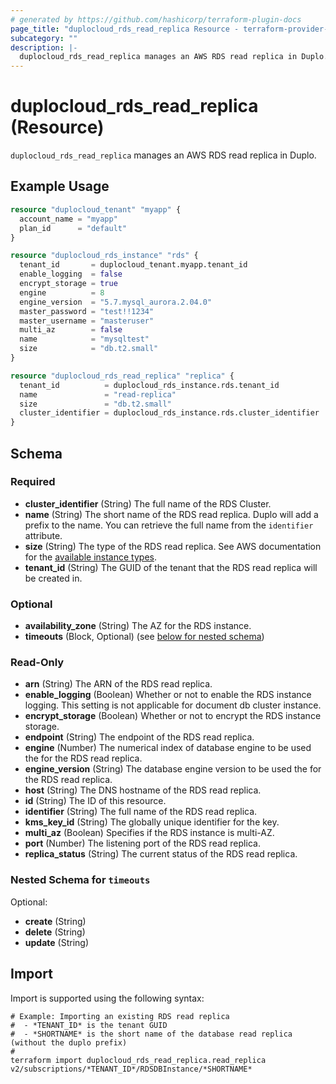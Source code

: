 ```yaml
---
# generated by https://github.com/hashicorp/terraform-plugin-docs
page_title: "duplocloud_rds_read_replica Resource - terraform-provider-duplocloud"
subcategory: ""
description: |-
  duplocloud_rds_read_replica manages an AWS RDS read replica in Duplo.
---
```


# duplocloud_rds_read_replica (Resource)

`duplocloud_rds_read_replica` manages an AWS RDS read replica in Duplo.

## Example Usage

```terraform
resource "duplocloud_tenant" "myapp" {
  account_name = "myapp"
  plan_id      = "default"
}

resource "duplocloud_rds_instance" "rds" {
  tenant_id       = duplocloud_tenant.myapp.tenant_id
  enable_logging  = false
  encrypt_storage = true
  engine          = 8
  engine_version  = "5.7.mysql_aurora.2.04.0"
  master_password = "test!!1234"
  master_username = "masteruser"
  multi_az        = false
  name            = "mysqltest"
  size            = "db.t2.small"
}

resource "duplocloud_rds_read_replica" "replica" {
  tenant_id          = duplocloud_rds_instance.rds.tenant_id
  name               = "read-replica"
  size               = "db.t2.small"
  cluster_identifier = duplocloud_rds_instance.rds.cluster_identifier
}
```

<!-- schema generated by tfplugindocs -->
## Schema

### Required

- **cluster_identifier** (String) The full name of the RDS Cluster.
- **name** (String) The short name of the RDS read replica.  Duplo will add a prefix to the name.  You can retrieve the full name from the `identifier` attribute.
- **size** (String) The type of the RDS read replica.
See AWS documentation for the [available instance types](https://aws.amazon.com/rds/instance-types/).
- **tenant_id** (String) The GUID of the tenant that the RDS read replica will be created in.

### Optional

- **availability_zone** (String) The AZ for the RDS instance.
- **timeouts** (Block, Optional) (see [below for nested schema](#nestedblock--timeouts))

### Read-Only

- **arn** (String) The ARN of the RDS read replica.
- **enable_logging** (Boolean) Whether or not to enable the RDS instance logging. This setting is not applicable for document db cluster instance.
- **encrypt_storage** (Boolean) Whether or not to encrypt the RDS instance storage.
- **endpoint** (String) The endpoint of the RDS read replica.
- **engine** (Number) The numerical index of database engine to be used the for the RDS read replica.
- **engine_version** (String) The database engine version to be used the for the RDS read replica.
- **host** (String) The DNS hostname of the RDS read replica.
- **id** (String) The ID of this resource.
- **identifier** (String) The full name of the RDS read replica.
- **kms_key_id** (String) The globally unique identifier for the key.
- **multi_az** (Boolean) Specifies if the RDS instance is multi-AZ.
- **port** (Number) The listening port of the RDS read replica.
- **replica_status** (String) The current status of the RDS read replica.

<a id="nestedblock--timeouts"></a>
### Nested Schema for `timeouts`

Optional:

- **create** (String)
- **delete** (String)
- **update** (String)

## Import

Import is supported using the following syntax:

```shell
# Example: Importing an existing RDS read replica
#  - *TENANT_ID* is the tenant GUID
#  - *SHORTNAME* is the short name of the database read replica (without the duplo prefix)
#
terraform import duplocloud_rds_read_replica.read_replica v2/subscriptions/*TENANT_ID*/RDSDBInstance/*SHORTNAME*
```
